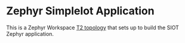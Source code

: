# Zephyr SimpleIot Application

This is a Zephyr Workspace
[T2 topology](https://docs.zephyrproject.org/latest/develop/west/workspaces.html#t2-star-topology-application-is-the-manifest-repository)
that sets up to build the SIOT Zephyr application.
